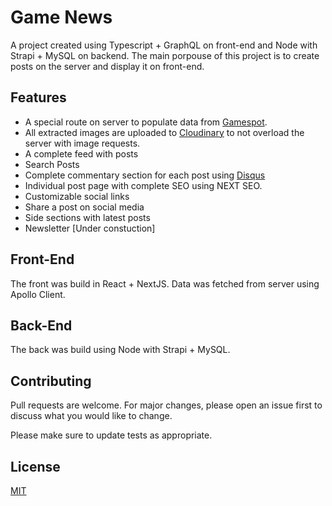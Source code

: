 # Game News

A project created using Typescript + GraphQL on front-end and Node with Strapi + MySQL on backend.
The main porpouse of this project is to create posts on the server and display it on front-end.

## Features
- A special route on server to populate data from [Gamespot](https://gamespot.com).
- All extracted images are uploaded to [Cloudinary](https://cloudinary) to not overload the server with image requests.
- A complete feed with posts
- Search Posts
- Complete commentary section for each post using [Disqus](https://disqus.com)
- Individual post page with complete SEO using NEXT SEO.
- Customizable social links
- Share a post on social media
- Side sections with latest posts
- Newsletter [Under constuction]

## Front-End
The front was build in React + NextJS. Data was fetched from server using Apollo Client.

## Back-End
The back was build using Node with Strapi + MySQL.

## Contributing
Pull requests are welcome. For major changes, please open an issue first to discuss what you would like to change.

Please make sure to update tests as appropriate.

## License
[MIT](https://choosealicense.com/licenses/mit/)
